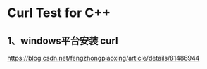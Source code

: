 # Curl Test  for C++
## 1、windows平台安装 curl
https://blog.csdn.net/fengzhongpiaoxing/article/details/81486944
